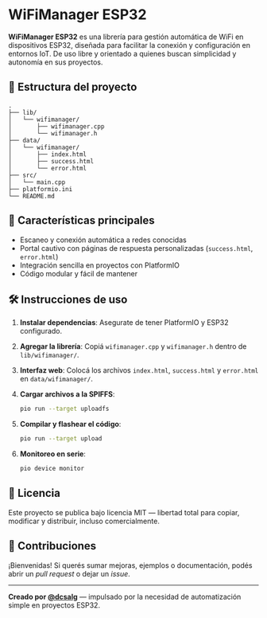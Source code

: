 # WiFiManager ESP32

**WiFiManager ESP32** es una librería para gestión automática de WiFi en dispositivos ESP32, diseñada para facilitar la conexión y configuración en entornos IoT. De uso libre y orientado a quienes buscan simplicidad y autonomía en sus proyectos.

## 📂 Estructura del proyecto

```plaintext
.
├── lib/
│   └── wifimanager/
│       ├── wifimanager.cpp
│       └── wifimanager.h
├── data/
│   └── wifimanager/
│       ├── index.html
│       ├── success.html
│       └── error.html
├── src/
│   └── main.cpp
├── platformio.ini
└── README.md
```

## 🚀 Características principales

- Escaneo y conexión automática a redes conocidas  
- Portal cautivo con páginas de respuesta personalizadas (`success.html`, `error.html`)  
- Integración sencilla en proyectos con PlatformIO  
- Código modular y fácil de mantener

## 🛠 Instrucciones de uso

1. **Instalar dependencias**: Asegurate de tener PlatformIO y ESP32 configurado.
2. **Agregar la librería**: Copiá `wifimanager.cpp` y `wifimanager.h` dentro de `lib/wifimanager/`.
3. **Interfaz web**: Colocá los archivos `index.html`, `success.html` y `error.html` en `data/wifimanager/`.
4. **Cargar archivos a la SPIFFS**:

   ```bash
   pio run --target uploadfs
   ```

5. **Compilar y flashear el código**:

   ```bash
   pio run --target upload
   ```

6. **Monitoreo en serie**:

   ```bash
   pio device monitor
   ```

## 📄 Licencia

Este proyecto se publica bajo licencia MIT — libertad total para copiar, modificar y distribuir, incluso comercialmente.

## 🤝 Contribuciones

¡Bienvenidas! Si querés sumar mejoras, ejemplos o documentación, podés abrir un *pull request* o dejar un *issue*.

---

**Creado por [@dcsalg](https://github.com/dcsalg)** — impulsado por la necesidad de automatización simple en proyectos ESP32.